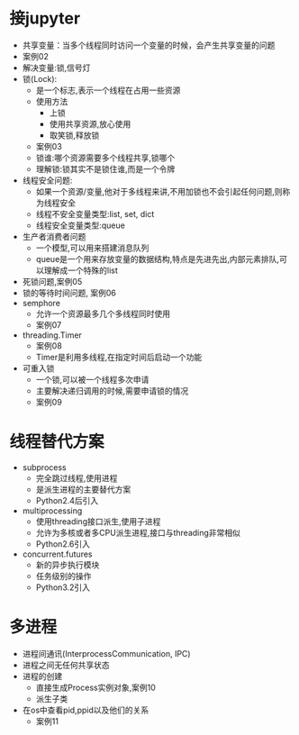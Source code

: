 # 接jupyter
- 共享变量：当多个线程同时访问一个变量的时候，会产生共享变量的问题
- 案例02
- 解决变量:锁,信号灯
- 锁(Lock):
    - 是一个标志,表示一个线程在占用一些资源
    - 使用方法
        - 上锁
        - 使用共享资源,放心使用
        - 取笑锁,释放锁
    - 案例03
    - 锁谁:哪个资源需要多个线程共享,锁哪个
    - 理解锁:锁其实不是锁住谁,而是一个令牌
- 线程安全问题:
    - 如果一个资源/变量,他对于多线程来讲,不用加锁也不会引起任何问题,则称为线程安全
    - 线程不安全变量类型:list, set, dict
    - 线程安全变量类型:queue
- 生产者消费者问题
    - 一个模型,可以用来搭建消息队列
    - queue是一个用来存放变量的数据结构,特点是先进先出,内部元素排队,可以理解成一个特殊的list
- 死锁问题,案例05
- 锁的等待时间问题, 案例06
- semphore
    - 允许一个资源最多几个多线程同时使用
    - 案例07
- threading.Timer
    - 案例08
    - Timer是利用多线程,在指定时间后启动一个功能
- 可重入锁    
    - 一个锁,可以被一个线程多次申请
    - 主要解决递归调用的时候,需要申请锁的情况
    - 案例09
# 线程替代方案
- subprocess
    - 完全跳过线程,使用进程
    - 是派生进程的主要替代方案
    - Python2.4后引入
- multiprocessing
    - 使用threading接口派生,使用子进程
    - 允许为多核或者多CPU派生进程,接口与threading非常相似
    - Python2.6引入
- concurrent.futures
    - 新的异步执行模块
    - 任务级别的操作
    - Python3.2引入
# 多进程
- 进程间通讯(InterprocessCommunication, IPC)
- 进程之间无任何共享状态
- 进程的创建
    - 直接生成Process实例对象,案例10
    - 派生子类
- 在os中查看pid,ppid以及他们的关系
    - 案例11